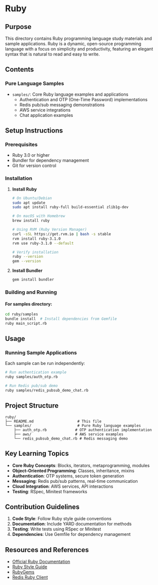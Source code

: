 # Ruby

## Purpose

This directory contains Ruby programming language study materials and sample applications. Ruby is a dynamic, open-source programming language with a focus on simplicity and productivity, featuring an elegant syntax that is natural to read and easy to write.

## Contents

### Pure Language Samples
- `samples/`: Core Ruby language examples and applications
  - Authentication and OTP (One-Time Password) implementations
  - Redis pub/sub messaging demonstrations
  - AWS service integrations
  - Chat application examples

## Setup Instructions

### Prerequisites
- Ruby 3.0 or higher
- Bundler for dependency management
- Git for version control

### Installation
1. **Install Ruby**
   ```bash
   # On Ubuntu/Debian
   sudo apt update
   sudo apt install ruby-full build-essential zlib1g-dev
   
   # On macOS with Homebrew
   brew install ruby
   
   # Using RVM (Ruby Version Manager)
   curl -sSL https://get.rvm.io | bash -s stable
   rvm install ruby-3.1.0
   rvm use ruby-3.1.0 --default
   
   # Verify installation
   ruby --version
   gem --version
   ```

2. **Install Bundler**
   ```bash
   gem install bundler
   ```

### Building and Running

#### For samples directory:
```bash
cd ruby/samples
bundle install  # Install dependencies from Gemfile
ruby main_script.rb
```

## Usage

### Running Sample Applications
Each sample can be run independently:

```bash
# Run authentication example
ruby samples/auth_otp.rb

# Run Redis pub/sub demo
ruby samples/redis_pubsub_demo_chat.rb
```

## Project Structure

```
ruby/
├── README.md                    # This file
└── samples/                     # Pure Ruby language examples
    ├── auth_otp.rb             # OTP authentication implementation
    ├── aws/                    # AWS service examples
    └── redis_pubsub_demo_chat.rb # Redis messaging demo
```

## Key Learning Topics

- **Core Ruby Concepts**: Blocks, iterators, metaprogramming, modules
- **Object-Oriented Programming**: Classes, inheritance, mixins
- **Authentication**: OTP systems, secure token generation
- **Messaging**: Redis pub/sub patterns, real-time communication
- **Cloud Integration**: AWS services, API interactions
- **Testing**: RSpec, Minitest frameworks

## Contribution Guidelines

1. **Code Style**: Follow Ruby style guide conventions
2. **Documentation**: Include YARD documentation for methods
3. **Testing**: Write tests using RSpec or Minitest
4. **Dependencies**: Use Gemfile for dependency management

## Resources and References

- [Official Ruby Documentation](https://ruby-doc.org/)
- [Ruby Style Guide](https://rubystyle.guide/)
- [RubyGems](https://rubygems.org/)
- [Redis Ruby Client](https://github.com/redis/redis-rb)